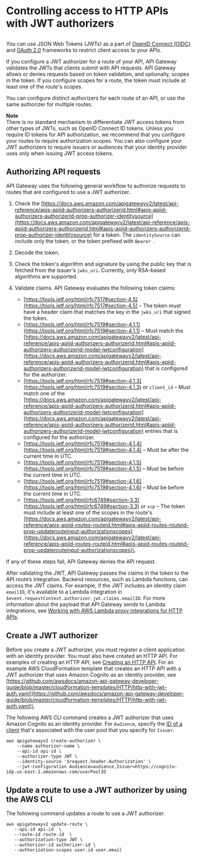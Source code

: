 # Controlling access to HTTP APIs with JWT authorizers<a name="http-api-jwt-authorizer"></a>

## <a name="http-api-jwt-authorizer.intro"></a>

You can use JSON Web Tokens \(JWTs\) as a part of [OpenID Connect \(OIDC\)](https://openid.net/specs/openid-connect-core-1_0.html) and [OAuth 2\.0](https://oauth.net/2/) frameworks to restrict client access to your APIs\.

If you configure a JWT authorizer for a route of your API, API Gateway validates the JWTs that clients submit with API requests\. API Gateway allows or denies requests based on token validation, and optionally, scopes in the token\. If you configure scopes for a route, the token must include at least one of the route's scopes\.

You can configure distinct authorizers for each route of an API, or use the same authorizer for multiple routes\.

**Note**  
There is no standard mechanism to differentiate JWT access tokens from other types of JWTs, such as OpenID Connect ID tokens\. Unless you require ID tokens for API authorization, we recommend that you configure your routes to require authorization scopes\. You can also configure your JWT authorizers to require issuers or audiences that your identity provider uses only when issuing JWT access tokens\.

## Authorizing API requests<a name="http-api-jwt-authorizer.evaluation"></a>

API Gateway uses the following general workflow to authorize requests to routes that are configured to use a JWT authorizer\. 

1. Check the [https://docs.aws.amazon.com/apigatewayv2/latest/api-reference/apis-apiid-authorizers-authorizerid.html#apis-apiid-authorizers-authorizerid-prop-authorizer-identitysource](https://docs.aws.amazon.com/apigatewayv2/latest/api-reference/apis-apiid-authorizers-authorizerid.html#apis-apiid-authorizers-authorizerid-prop-authorizer-identitysource) for a token\. The `identitySource` can include only the token, or the token prefixed with `Bearer `\.

1. Decode the token\.

1. Check the token's algorithm and signature by using the public key that is fetched from the issuer's `jwks_uri`\. Currently, only RSA\-based algorithms are supported\.

1. Validate claims\. API Gateway evaluates the following token claims:
   +  [https://tools.ietf.org/html/rfc7517#section-4.5](https://tools.ietf.org/html/rfc7517#section-4.5) – The token must have a header claim that matches the key in the `jwks_uri` that signed the token\.
   + [https://tools.ietf.org/html/rfc7519#section-4.1.1](https://tools.ietf.org/html/rfc7519#section-4.1.1) – Must match the [https://docs.aws.amazon.com/apigatewayv2/latest/api-reference/apis-apiid-authorizers-authorizerid.html#apis-apiid-authorizers-authorizerid-model-jwtconfiguration](https://docs.aws.amazon.com/apigatewayv2/latest/api-reference/apis-apiid-authorizers-authorizerid.html#apis-apiid-authorizers-authorizerid-model-jwtconfiguration) that is configured for the authorizer\.
   + [https://tools.ietf.org/html/rfc7519#section-4.1.3](https://tools.ietf.org/html/rfc7519#section-4.1.3) or `client_id` – Must match one of the [https://docs.aws.amazon.com/apigatewayv2/latest/api-reference/apis-apiid-authorizers-authorizerid.html#apis-apiid-authorizers-authorizerid-model-jwtconfiguration](https://docs.aws.amazon.com/apigatewayv2/latest/api-reference/apis-apiid-authorizers-authorizerid.html#apis-apiid-authorizers-authorizerid-model-jwtconfiguration) entries that is configured for the authorizer\.
   + [https://tools.ietf.org/html/rfc7519#section-4.1.4](https://tools.ietf.org/html/rfc7519#section-4.1.4) – Must be after the current time in UTC\. 
   + [https://tools.ietf.org/html/rfc7519#section-4.1.5](https://tools.ietf.org/html/rfc7519#section-4.1.5) – Must be before the current time in UTC\. 
   + [https://tools.ietf.org/html/rfc7519#section-4.1.6](https://tools.ietf.org/html/rfc7519#section-4.1.6) – Must be before the current time in UTC\. 
   + [https://tools.ietf.org/html/rfc6749#section-3.3](https://tools.ietf.org/html/rfc6749#section-3.3) or `scp` – The token must include at least one of the scopes in the route's [https://docs.aws.amazon.com/apigatewayv2/latest/api-reference/apis-apiid-routes-routeid.html#apis-apiid-routes-routeid-prop-updaterouteinput-authorizationscopes](https://docs.aws.amazon.com/apigatewayv2/latest/api-reference/apis-apiid-routes-routeid.html#apis-apiid-routes-routeid-prop-updaterouteinput-authorizationscopes)\.

If any of these steps fail, API Gateway denies the API request\.

After validating the JWT, API Gateway passes the claims in the token to the API route’s integration\. Backend resources, such as Lambda functions, can access the JWT claims\. For example, if the JWT includes an identity claim `emailID`, it's available to a Lambda integration in `$event.requestContext.authorizer.jwt.claims.emailID`\. For more information about the payload that API Gateway sends to Lambda integrations, see [Working with AWS Lambda proxy integrations for HTTP APIs](http-api-develop-integrations-lambda.md)\.

## Create a JWT authorizer<a name="http-api-jwt-authorizer.create"></a>

Before you create a JWT authorizer, you must register a client application with an identity provider\. You must also have created an HTTP API\. For examples of creating an HTTP API, see [Creating an HTTP API](http-api-develop.md#http-api-examples)\. For an example AWS CloudFormation template that creates an HTTP API with a JWT authorizer that uses Amazon Cognito as an identity provider, see [https://github.com/awsdocs/amazon-api-gateway-developer-guide/blob/master/cloudformation-templates/HTTP/http-with-jwt-auth.yaml](https://github.com/awsdocs/amazon-api-gateway-developer-guide/blob/master/cloudformation-templates/HTTP/http-with-jwt-auth.yaml)\.

The following AWS CLI command creates a JWT authorizer that uses Amazon Cognito as an identity provider\. For `Audience`, specify the [ID of a client](https://docs.aws.amazon.com/cognito-user-identity-pools/latest/APIReference/API_UserPoolClientType.html#CognitoUserPools-Type-UserPoolClientType-ClientId) that's associated with the user pool that you specify for `Issuer`\.

```
aws apigatewayv2 create-authorizer \
    --name authorizer-name \
    --api-id api-id \
    --authorizer-type JWT \
    --identity-source '$request.header.Authorization' \
    --jwt-configuration Audience=audience,Issuer=https://cognito-idp.us-east-2.amazonaws.com/userPoolID
```

## Update a route to use a JWT authorizer by using the AWS CLI<a name="http-api-jwt-authorizer.create.route"></a>

The following command updates a route to use a JWT authorizer\.

```
aws apigatewayv2 update-route \
   --api-id api-id  \
   --route-id route-id  \
   --authorization-type JWT \
   --authorizer-id authorizer-id \
   --authorization-scopes user.id user.email
```